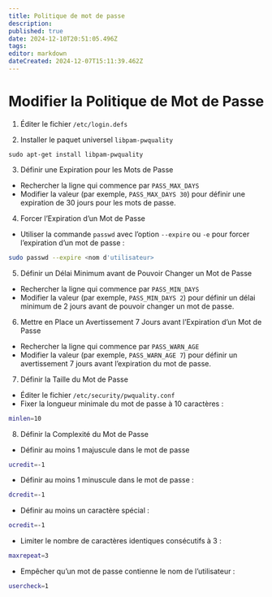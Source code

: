 ```yaml
---
title: Politique de mot de passe
description: 
published: true
date: 2024-12-10T20:51:05.496Z
tags: 
editor: markdown
dateCreated: 2024-12-07T15:11:39.462Z
---
```


# Modifier la Politique de Mot de Passe

1.  Éditer le fichier `/etc/login.defs`

2. Installer le paquet universel `libpam-pwquality`

```
sudo apt-get install libpam-pwquality
```

3. Définir une Expiration pour les Mots de Passe

- Rechercher la ligne qui commence par `PASS_MAX_DAYS`
- Modifier la valeur (par exemple, `PASS_MAX_DAYS 30`) pour définir une expiration de 30 jours pour les mots de passe.

4. Forcer l’Expiration d’un Mot de Passe

- Utiliser la commande `passwd` avec l’option `--expire` ou `-e` pour forcer l’expiration d’un mot de passe :
```bash
sudo passwd --expire <nom d'utilisateur>
```

5. Définir un Délai Minimum avant de Pouvoir Changer un Mot de Passe

- Rechercher la ligne qui commence par `PASS_MIN_DAYS` 
- Modifier la valeur (par exemple, `PASS_MIN_DAYS 2`) pour définir un délai minimum de 2 jours avant de pouvoir changer un mot de passe.

6. Mettre en Place un Avertissement 7 Jours avant l’Expiration d’un Mot de Passe

- Rechercher la ligne qui commence par `PASS_WARN_AGE`
- Modifier la valeur (par exemple, `PASS_WARN_AGE 7`) pour définir un avertissement 7 jours avant l’expiration du mot de passe.

7. Définir la Taille du Mot de Passe

- Éditer le fichier `/etc/security/pwquality.conf`
- Fixer la longueur minimale du mot de passe à 10 caractères :

```bash
minlen=10
```

8. Définir la Complexité du Mot de Passe

- Définir au moins 1 majuscule dans le mot de passe
```bash
ucredit=-1
```

- Définir au moins 1 minuscule dans le mot de passe :
```bash
dcredit=-1
```

- Définir au moins un caractère spécial :
```bash
ocredit=-1
```

- Limiter le nombre de caractères identiques consécutifs à 3 :
```bash
maxrepeat=3
```

- Empêcher qu’un mot de passe contienne le nom de l’utilisateur :
```bash
usercheck=1
```